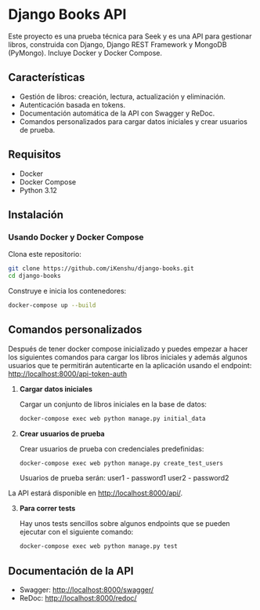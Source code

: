 # Django Books API

Este proyecto es una prueba técnica para Seek y es una API para gestionar libros, construida con Django, Django REST Framework y MongoDB (PyMongo). Incluye Docker y Docker Compose.

## Características

- Gestión de libros: creación, lectura, actualización y eliminación.
- Autenticación basada en tokens.
- Documentación automática de la API con Swagger y ReDoc.
- Comandos personalizados para cargar datos iniciales y crear usuarios de prueba.

## Requisitos

- Docker
- Docker Compose
- Python 3.12

## Instalación

### Usando Docker y Docker Compose

Clona este repositorio:

```bash
git clone https://github.com/iKenshu/django-books.git
cd django-books
```

Construye e inicia los contenedores:

```bash
docker-compose up --build
```

## Comandos personalizados

Después de tener docker compose inicializado y puedes empezar a hacer los siguientes comandos para cargar los libros iniciales y además algunos usuarios que te permitirán autenticarte en la aplicación usando el endpoint: [http://localhost:8000/api-token-auth](http://localhost:800/api-token-auth)

1. **Cargar datos iniciales**

    Cargar un conjunto de libros iniciales en la base de datos:

    ```bash
    docker-compose exec web python manage.py initial_data
    ```

2. **Crear usuarios de prueba**

    Crear usuarios de prueba con credenciales predefinidas:

    ```bash
    docker-compose exec web python manage.py create_test_users
    ```

    Usuarios de prueba serán:
    user1 - password1
    user2 - password2

La API estará disponible en [http://localhost:8000/api/](http://localhost:8000/api/).

3. **Para correr tests**

    Hay unos tests sencillos sobre algunos endpoints que se pueden ejecutar con el siguiente comando:

    ```bash
    docker-compose exec web python manage.py test
    ```

## Documentación de la API

- Swagger: [http://localhost:8000/swagger/](http://localhost:8000/swagger/)
- ReDoc: [http://localhost:8000/redoc/](http://localhost:8000/redoc/)
